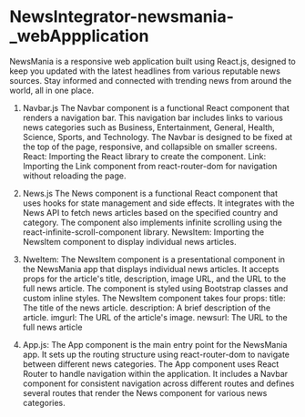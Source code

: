 # NewsIntegrator-newsmania-_webAppplication

NewsMania is a responsive web application built using React.js, designed to keep you updated with 
the latest headlines from various reputable news sources. Stay informed and connected with 
trending news from around the world, all in one place.

1. Navbar.js
The Navbar component is a functional React component that renders a navigation bar. This 
navigation bar includes links to various news categories such as Business, Entertainment, 
General, Health, Science, Sports, and Technology. The Navbar is designed to be fixed at the 
top of the page, responsive, and collapsible on smaller screens.
React: Importing the React library to create the component.
Link: Importing the Link component from react-router-dom for navigation 
without reloading the page.

2. News.js
The News component is a functional React component that uses hooks for state 
management and side effects. It integrates with the News API to fetch news articles 
based on the specified country and category. The component also implements infinite 
scrolling using the react-infinite-scroll-component library.
NewsItem: Importing the NewsItem component to display individual news articles.

3. NweItem:
The NewsItem component is a presentational component in the NewsMania app that displays 
individual news articles. It accepts props for the article's title, description, image URL, and the URL to 
the full news article. The component is styled using Bootstrap classes and custom inline styles.
The NewsItem component takes four props:
title: The title of the news article.
description: A brief description of the article.
imgurl: The URL of the article's image.
newsurl: The URL to the full news article

4. App.js:
The App component is the main entry point for the NewsMania app. It sets up the routing 
structure using react-router-dom to navigate between different news categories.
The App component uses React Router to handle navigation within the application. It includes 
a Navbar component for consistent navigation across different routes and defines several 
routes that render the News component for various news categories.
